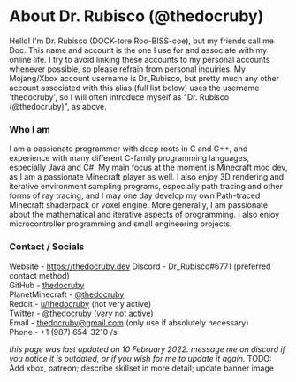 # About Dr. Rubisco (@thedocruby)

Hello! I'm Dr. Rubisco (DOCK-tore Roo-BISS-coe), but my friends call me Doc. This name and account is the one I use for and associate with my online life. I try to avoid linking these accounts to my personal accounts whenever possible, so please refrain from personal inquiries. My Mojang/Xbox account username is Dr_Rubisco, but pretty much any other account associated with this alias (full list below) uses the username 'thedocruby', so I will often introduce myself as "Dr. Rubisco (@thedocruby)", as above.

### Who I am
I am a passionate programmer with deep roots in C and C++, and experience with many different C-family programming languages, especially Java and C#. My main focus at the moment is Minecraft mod dev, as I am a passionate Minecraft player as well. I also enjoy 3D rendering and iterative environment sampling programs, especially path tracing and other forms of ray tracing, and I may one day develop my own Path-traced Minecraft shaderpack or voxel engine. More generally, I am passionate about the mathematical and iterative aspects of programming. I also enjoy microcontroller programming and small engineering projects.

### Contact / Socials
Website - https://thedocruby.dev
Discord -  Dr_Rubisco#6771 (preferred contact method) <br>
GitHub - [thedocruby](https://github.com/thedocruby/) <br>
PlanetMinecraft - [@thedocruby](https://www.planetminecraft.com/thedocruby) <br>
Reddit - [u/thedocruby](https://www.reddit.com/u/thedocruby) (not very active) <br>
Twitter - [@thedocruby](https://twitter.com/thedocruby) (_very_ not active) <br>
Email - [thedocruby@gmail.com](mailto:thedocruby@gmail.com) (only use if absolutely necessary) <br>
Phone - +1 (987) 654-3210 /s

*this page was last updated on 10 February 2022. message me on discord if you notice it is outdated, or if you wish for me to update it again.*
TODO: Add xbox, patreon; describe skillset in more detail; update banner image
